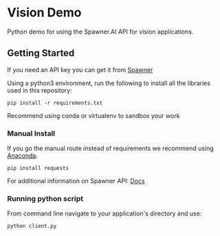 # Vision Demo

Python demo for using the Spawner.AI API for vision applications. 

## Getting Started

If you need an API key you can get it from [Spawner](https://spawner.ai)

Using a python3 environment, run the following to install all the libraries used in this repository:
```
pip install -r requirements.txt
```
Recommend using conda or virtualenv to sandbox your work

### Manual Install 
If you go the manual route instead of requirements we recommend using [Anaconda](https://www.anaconda.com/distribution/). 
```
pip install requests
```

For additional information on Spawner API: [Docs](https://spawner.gitbook.io/spawner-docs/)

### Running python script
From command line navigate to your application's directory and use:
```
python client.py
```




